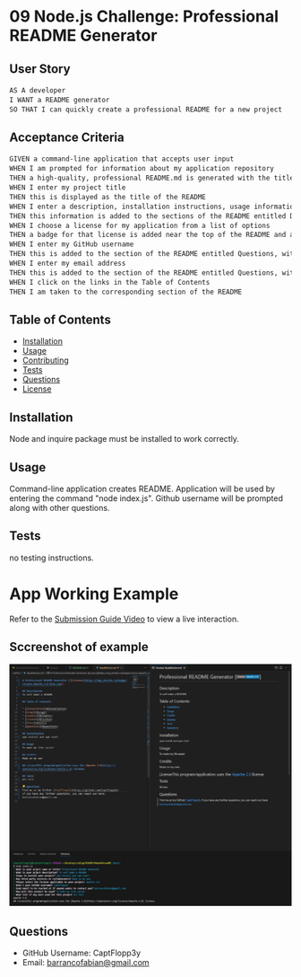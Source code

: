 # 09 Node.js Challenge: Professional README Generator

## User Story

```md
AS A developer
I WANT a README generator
SO THAT I can quickly create a professional README for a new project
```

## Acceptance Criteria

```md
GIVEN a command-line application that accepts user input
WHEN I am prompted for information about my application repository
THEN a high-quality, professional README.md is generated with the title of my project and sections entitled Description, Table of Contents, Installation, Usage, License, Contributing, Tests, and Questions
WHEN I enter my project title
THEN this is displayed as the title of the README
WHEN I enter a description, installation instructions, usage information, contribution guidelines, and test instructions
THEN this information is added to the sections of the README entitled Description, Installation, Usage, Contributing, and Tests
WHEN I choose a license for my application from a list of options
THEN a badge for that license is added near the top of the README and a notice is added to the section of the README entitled License that explains which license the application is covered under
WHEN I enter my GitHub username
THEN this is added to the section of the README entitled Questions, with a link to my GitHub profile
WHEN I enter my email address
THEN this is added to the section of the README entitled Questions, with instructions on how to reach me with additional questions
WHEN I click on the links in the Table of Contents
THEN I am taken to the corresponding section of the README
```
## Table of Contents
  * [Installation](#installation)
  * [Usage](#usage)
  * [Contributing](#contributing)
  * [Tests](#tests)
  * [Questions](#questions)
  * [License](#license)

  ## Installation
  Node and inquire package must be installed to work correctly.

  ## Usage
  Command-line application creates README. Application will be used by entering the command "node index.js". Github username will be prompted along with other questions.

  ## Tests
  no testing instructions.
  
  # App Working Example
Refer to the [Submission Guide Video](https://drive.google.com/file/d/19EgsaJNsbMzDOHrrNjy7ePFw2Lwhw4Pk/view) to view a live interaction.

## Sccreenshot of example 
![alt text](ReadmePic.jpg)

## Questions
* GitHub Username: CaptFlopp3y
* Email: barrancofabian@gmail.com